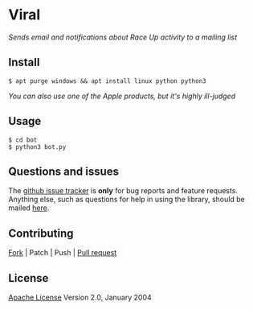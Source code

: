 # Viral

*Sends email and notifications about Race Up activity to a mailing list*

<!-- [![Code Health](https://landscape.io/github/raceup/viral/master/landscape.svg?style=flat)](https://landscape.io/github/raceup/viral/master) [![Code Climate](https://lima.codeclimate.com/github/raceup/viral/badges/gpa.svg)](https://codeclimate.com/github/raceup/viral) [![Python version](https://img.shields.io/badge/Python-3.5-blue.svg)](https://www.python.org/download/releases/3.4.0/) -->

<!-- [![Open Source Love](https://badges.frapsoft.com/os/v1/open-source.svg?v=103)](https://opensource.org/licenses/Apache-2.0) [![Contributions welcome](https://img.shields.io/badge/contributions-welcome-brightgreen.svg?style=flat)](https://github.com/raceup/viral/issues) [![FOSSA Status](https://app.fossa.io/api/projects/git%2Bhttps%3A%2F%2Fgithub.com%2Fsirfoga%2Fscrapebots.svg?type=shield)](https://app.fossa.io/projects/git%2Bhttps%3A%2F%2Fgithub.com%2Fsirfoga%2Fscrapebots?ref=badge_shield) [![License](https://img.shields.io/badge/license-Apache%202.0-blue.svg)](https://www.apache.org/licenses/LICENSE-2.0) -->


## Install
```shell
$ apt purge windows && apt install linux python python3
```
*You can also use one of the Apple products, but it's highly ill-judged*


## Usage
```shell
$ cd bot
$ python3 bot.py
```

## Questions and issues
The [github issue tracker](https://github.com/raceup/viral/issues) is **only** for bug reports and feature requests. Anything else, such as questions for help in using the library, should be mailed [here](mailto:info@raceup.it).


## Contributing
[Fork](https://github.com/raceup/viral/fork) | Patch | Push | [Pull request](https://github.com/raceup/viral/pulls)


## License
[Apache License](http://www.apache.org/licenses/LICENSE-2.0) Version 2.0, January 2004